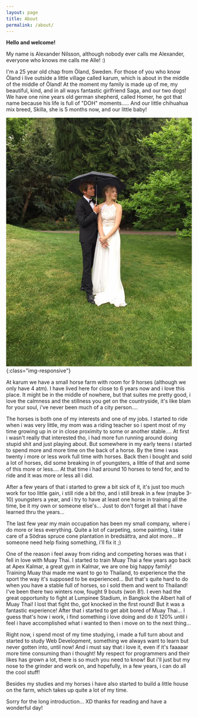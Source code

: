 ```yaml
---
layout: page
title: About
permalink: /about/
---
```

**Hello and welcome!**


My name is Alexander Nilsson, although nobody ever calls me Alexander, everyone who knows me calls me Alle! :)


I'm a 25 year old chap from Öland, Sweden. For those of you who know Öland i live outside a little village called karum, which is about
in the middle of the middle of Öland!
At the moment my family is made up of me, my beautiful, kind, and in all ways fantastic girlfriend Saga, and our two dogs!
We have one nine years old german shepherd, called Homer, he got that name because his life is full of "DOH" moments..... And our little chihuahua
mix breed, Skilla, she is 5 months now, and our little baby!






![Me-and-Sage](/img/meandsaga.jpg){:class="img-responsive"}




At karum we have a small horse farm with room for 9 horses (although we only have 4 atm). I have lived here for close to 6 years now
and i love this place. It might be in the middle of nowhere, but that suites me pretty good, i love the calmness and the stillness you
get on the countryside, it's like blam for your soul, i've never been much of a city person....


The horses is both one of my interests and one of my jobs. I started to ride when i was very little, my mom was a riding teacher so i spent
most of my time growing up in or in close proximity to some or another stable.... At first i wasn't really that interested tho, i had more fun
running around doing stupid shit and just playing about. But somewhere in my early teens i started to spend more and more time on the back
of a horse. By the time i was twenty i more or less work full time with horses. Back then i bought and sold a lot of horses, did some
breaking in of youngsters, a little of that and some of this more or less.... At that time i had around 10 horses to tend for, and to ride and it was
more or less all i did.


After a few years of that i started to grew a bit sick of it, it's just too much work for too little gain, i still ride a bit tho, and i still break in a few
(maybe 3-10) youngsters a year, and i try to have at least one horse in training all the time, be it my own or someone else's... Just to don't
forget all that i have learned thru the years...


The last few year my main occupation has been my small company, where i do more or less everything. Quite a lot of carpeting, some painting,
i take care of a Södras spruce cone plantation in bredsättra, and alot more... If someone need help fixing something, i'll fix it ;)


One of the reason i feel away from riding and competing horses was that i fell in love with Muay Thai. I started to train Muay Thai a few years ago
back at Apex Kalmar, a great gym in Kalmar, we are one big happy family! Training Muay thai made me want to go to Thailand, to experience the
the sport the way it's supposed to be experienced... But that's quite hard to do when you have a stable full of horses, so i sold them and went to
Thailand! I've been there two winters now, fought 9 bouts (won 8!). I even had the great opportunity to fight at Lumpinee Stadium, in Bangkok
the Albert hall of Muay Thai! I lost that fight tho, got knocked in the first round! But it was a fantastic experience!
After that i started to get abit bored of Muay Thai… I guess that's how i work, i find something i love doing and do it 120% until i feel i have accomplished what i wanted to then i move on to the next thing...


Right now, i spend most of my time studying, i made a full turn about and started to study Web Development, something we always want to
learn but never gotten into, until now! And i must say that i love it, even if it's faaaaar more time consuming than i thought!
My respect for programmers and their likes has grown a lot, there is so much you need to know! But i'll just but my nose to the grinder and work
on, and hopefully, in a few years, i can do all the cool stuff!


Besides my studies and my horses i have also started to build a little house on the farm, which takes up quite a lot of my time.


Sorry for the long introduction... XD thanks for reading and have a wonderful day!




